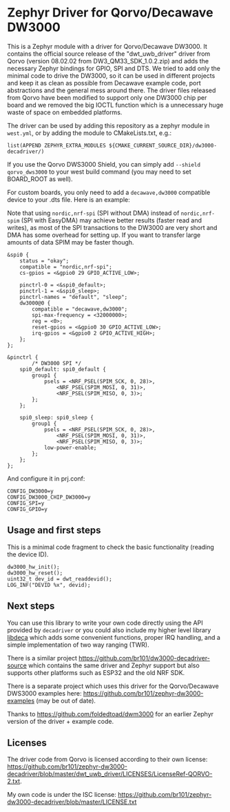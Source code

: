 # Zephyr Driver for Qorvo/Decawave DW3000

This is a Zephyr module with a driver for Qorvo/Decawave DW3000. It contains the
official source release of the "dwt_uwb_driver" driver from Qorvo 
(version 08.02.02 from DW3_QM33_SDK_1.0.2.zip) and adds the necessary Zephyr
bindings for GPIO, SPI and DTS. We tried to add only the minimal code to drive
the DW3000, so it can be used in different projects and keep it as clean as
possible from Decawave example code, port abstractions and the general mess
around there. The driver files released from Qorvo have been modified to support
only one DW3000 chip per board and we removed the big IOCTL function which is
a unnecessary huge waste of space on embedded platforms.

The driver can be used by adding this repository as a zephyr module in
`west.yml`, or by adding the module to CMakeLists.txt, e.g.:

```
list(APPEND ZEPHYR_EXTRA_MODULES ${CMAKE_CURRENT_SOURCE_DIR}/dw3000-decadriver/)
```

If you use the Qorvo DWS3000 Shield, you can simply add `--shield qorvo_dws3000`
to your west build command (you may need to set BOARD_ROOT as well).

For custom boards, you only need to add a `decawave,dw3000` compatible device to
your .dts file. Here is an example:

Note that using `nordic,nrf-spi` (SPI without DMA) instead of `nordic,nrf-spim`
(SPI with EasyDMA) may achieve better results (faster read and writes), as most
of the SPI transactions to the DW3000 are very short and DMA has some overhead
for setting up. If you want to transfer large amounts of data SPIM may be faster
though.

```
&spi0 {
	status = "okay";
	compatible = "nordic,nrf-spi";
	cs-gpios = <&gpio0 29 GPIO_ACTIVE_LOW>;

	pinctrl-0 = <&spi0_default>;
	pinctrl-1 = <&spi0_sleep>;
	pinctrl-names = "default", "sleep";
	dw3000@0 {
		compatible = "decawave,dw3000";
		spi-max-frequency = <32000000>;
		reg = <0>;
		reset-gpios = <&gpio0 30 GPIO_ACTIVE_LOW>;
		irq-gpios = <&gpio0 2 GPIO_ACTIVE_HIGH>;
	};
};

&pinctrl {
		/* DW3000 SPI */
	spi0_default: spi0_default {
		group1 {
			psels = <NRF_PSEL(SPIM_SCK, 0, 28)>,
				<NRF_PSEL(SPIM_MOSI, 0, 31)>,
				<NRF_PSEL(SPIM_MISO, 0, 3)>;
		};
	};

	spi0_sleep: spi0_sleep {
		group1 {
			psels = <NRF_PSEL(SPIM_SCK, 0, 28)>,
				<NRF_PSEL(SPIM_MOSI, 0, 31)>,
				<NRF_PSEL(SPIM_MISO, 0, 3)>;
			low-power-enable;
		};
	};
};
```

And configure it in prj.conf:

```
CONFIG_DW3000=y
CONFIG_DW3000_CHIP_DW3000=y
CONFIG_SPI=y
CONFIG_GPIO=y
```

## Usage and first steps

This is a minimal code fragment to check the basic functionality (reading the
device ID).

```
dw3000_hw_init();
dw3000_hw_reset();
uint32_t dev_id = dwt_readdevid();
LOG_INF("DEVID %x", devid);
```

## Next steps

You can use this library to write your own code directly using the API provided
by `decadriver` or you could also include my higher level library
[libdeca](https://github.com/br101/libdeca) which adds some convenient functions,
proper IRQ handling, and a simple implementation of two way ranging (TWR).

There is a similar project https://github.com/br101/dw3000-decadriver-source which
contains the same driver and Zephyr support but also supports other platforms such
as ESP32 and the old NRF SDK.

There is a separate project which uses this driver for the Qorvo/Decawave DWS3000
examples here: https://github.com/br101/zephyr-dw3000-examples (may be out of date).

Thanks to https://github.com/foldedtoad/dwm3000 for an earlier Zephyr version of
the driver + example code.

## Licenses

The driver code from Qorvo is licensed according to their own license: https://github.com/br101/zephyr-dw3000-decadriver/blob/master/dwt_uwb_driver/LICENSES/LicenseRef-QORVO-2.txt.

My own code is under the ISC license: https://github.com/br101/zephyr-dw3000-decadriver/blob/master/LICENSE.txt
